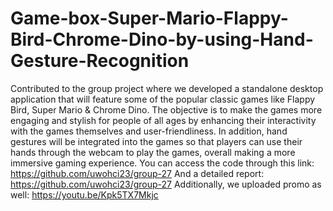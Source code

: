 # Game-box-Super-Mario-Flappy-Bird-Chrome-Dino-by-using-Hand-Gesture-Recognition
Contributed to the group project where we developed a standalone desktop application that will feature some of the popular classic games like Flappy Bird, Super Mario & Chrome Dino. The objective is to make the games more engaging and stylish for people of all ages by enhancing their interactivity with the games themselves and user-friendliness. In addition, hand gestures will be integrated into the games so that players can use their hands through the webcam to play the games, overall making a more immersive gaming experience.
You can access the code through this link: https://github.com/uwohci23/group-27
And a detailed report: https://github.com/uwohci23/group-27
Additionally, we uploaded promo as well: https://youtu.be/Kpk5TX7Mkjc
